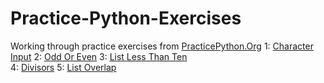 # Practice-Python-Exercises

Working through practice exercises from [PracticePython.Org](https://www.practicepython.org/exercises/)
1: [Character Input](https://www.practicepython.org/exercise/2014/01/29/01-character-input.html)
2: [Odd Or Even](https://www.practicepython.org/exercise/2014/02/05/02-odd-or-even.html)
3: [List Less Than Ten](https://www.practicepython.org/exercise/2014/02/15/03-list-less-than-ten.html)  
4: [Divisors](https://www.practicepython.org/exercise/2014/02/26/04-divisors.html)
5: [List Overlap](https://www.practicepython.org/exercise/2014/03/05/05-list-overlap.html)
 